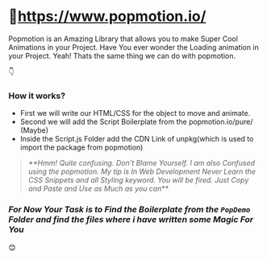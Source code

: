 # :link:https://www.popmotion.io/

Popmotion is an Amazing Library that allows you to make Super Cool Animations in your Project. Have You ever wonder the Loading animation
in your Project. Yeah! Thats the same thing we can do with popmotion.

:point_down:

### How it works?



  - First we will write our HTML/CSS for the object to move and animate.
  - Second we will add the Script Boilerplate from the popmotion.io/pure/ (Maybe)
  - Inside the Script.js Folder add the CDN Link of unpkg(which is used to import the package from popmotion)
  
  
  
>_**Hmm! Quite confusing. Don't Blame Yourself. I am also Confused using the popmotion. My tip is In Web Development Never Learn the CSS
Snippets and all Styling keyword. You will be fired. Just Copy and Paste and Use as Much as you can_**

### _For Now Your Task is to Find the Boilerplate from the `PopDemo` Folder and find the files where i have written some Magic For You_
:blush:
  

